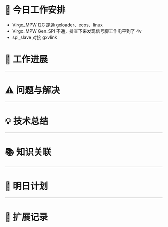 



# **🔧 今日工作安排**
- Virgo_MPW I2C 跑通 gxloader、ecos、linux
- Virgo_MPW Gen_SPI 不通，排查下来发现信号脚工作电平到了 4v
- spi_slave 对接 gxvlink



# **📌 工作进展**



---

# **⚠️ 问题与解决**


---

# **💡 技术总结**


---

# **📚 知识关联**


---
# **📌 明日计划**


---

# **💬 扩展记录**



